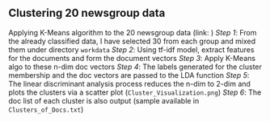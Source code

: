 ## Clustering 20 newsgroup data
Applying K-Means algorithm to the 20 newsgroup data (link: )
*Step 1*: From the already classified data, I have selected 30 from each group and mixed them under directory `workdata`
*Step 2*: Using tf-idf model, extract features for the documents and form the document vectors
*Step 3*: Apply K-Means algo to these n-dim doc vectors
*Step 4*: The labels generated for the cluster membership and the doc vectors are passed to the LDA function
*Step 5*: The linear discriminant analysis process reduces the n-dim to 2-dim and plots the clusters via a scatter plot (`Cluster_Visualization.png`)
*Step 6*: The doc list of each cluster is also output (sample available in `Clusters_of_Docs.txt`)
